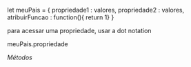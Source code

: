 let meuPais = {
    propriedade1 : valores,
    propriedade2 : valores,
    atribuirFuncao : function(){ return 1}
}

para acessar uma propriedade, usar a dot notation

meuPais.propriedade

*Métodos*

